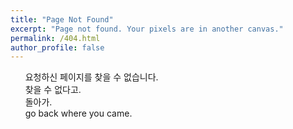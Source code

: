 ```yaml
---
title: "Page Not Found"
excerpt: "Page not found. Your pixels are in another canvas."
permalink: /404.html
author_profile: false
---
```


&nbsp;&nbsp;&nbsp;&nbsp;&nbsp;&nbsp;요청하신 페이지를 찾을 수 없습니다. <br/>
&nbsp;&nbsp;&nbsp;&nbsp;&nbsp;&nbsp;찾을 수 없다고. <br/>
&nbsp;&nbsp;&nbsp;&nbsp;&nbsp;&nbsp;돌아가. <br/>
&nbsp;&nbsp;&nbsp;&nbsp;&nbsp;&nbsp;go back where you came.
